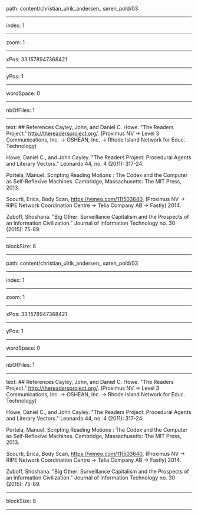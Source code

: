 path: content/christian_ulrik_andersen_ søren_pold/03

----

index: 1

----

zoom: 1

----

xPos: 33.1578947368421

----

yPos: 1

----

wordSpace: 0

----

nbOfFiles: 1

----

text: ## References
Cayley, John, and Daniel C. Howe. "The Readers Project."  http://thereadersproject.org/. (Proximus NV → Level 3 Communications, Inc. → OSHEAN, Inc. → Rhode Island Network for Educ. Technology)  
  
Howe, Daniel C., and John Cayley. "The Readers Project: Procedural Agents and Literary Vectors." Leonardo 44, no. 4 (2011): 317-24.  
   
Portela, Manuel. Scripting Reading Motions : The Codex and the Computer as Self-Reflexive Machines.  Cambridge, Massachusetts: The MIT Press, 2013.  
  
Scourti, Erica, Body Scan, https://vimeo.com/111503640, (Proximus NV → RIPE Network Coordination Centre → Telia Company AB → Fastly) 2014.  
  
Zuboff, Shoshana. "Big Other: Surveillance Capitalism and the Prospects of an Information Civilization." Journal of Information Technology no. 30 (2015): 75-89.

----

blockSize: 8

----

path: content/christian_ulrik_andersen_ søren_pold/03

----

index: 1

----

zoom: 1

----

xPos: 33.1578947368421

----

yPos: 1

----

wordSpace: 0

----

nbOfFiles: 1

----

text: ## References
Cayley, John, and Daniel C. Howe. "The Readers Project."  http://thereadersproject.org/. (Proximus NV → Level 3 Communications, Inc. → OSHEAN, Inc. → Rhode Island Network for Educ. Technology)  
  
Howe, Daniel C., and John Cayley. "The Readers Project: Procedural Agents and Literary Vectors." Leonardo 44, no. 4 (2011): 317-24.  
   
Portela, Manuel. Scripting Reading Motions : The Codex and the Computer as Self-Reflexive Machines.  Cambridge, Massachusetts: The MIT Press, 2013.  
  
Scourti, Erica, Body Scan, https://vimeo.com/111503640, (Proximus NV → RIPE Network Coordination Centre → Telia Company AB → Fastly) 2014.  
  
Zuboff, Shoshana. "Big Other: Surveillance Capitalism and the Prospects of an Information Civilization." Journal of Information Technology no. 30 (2015): 75-89.

----

blockSize: 8

----

